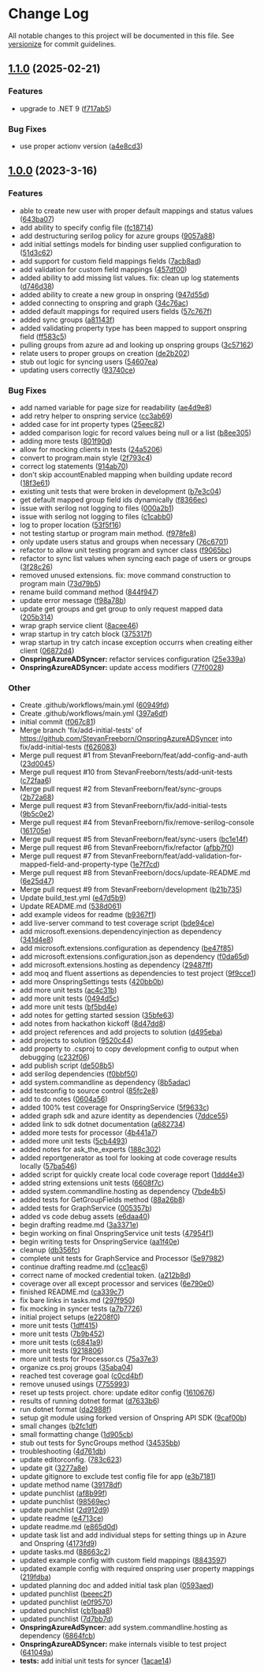 # Change Log

All notable changes to this project will be documented in this file. See [versionize](https://github.com/versionize/versionize) for commit guidelines.

<a name="1.1.0"></a>
## [1.1.0](https://www.github.com/StevanFreeborn/OnspringAzureADSyncer/releases/tag/v1.1.0) (2025-02-21)

### Features

* upgrade to .NET 9 ([f717ab5](https://www.github.com/StevanFreeborn/OnspringAzureADSyncer/commit/f717ab5ef346529185f6f68a72f130e9cb39964a))

### Bug Fixes

* use proper actionv version ([a4e8cd3](https://www.github.com/StevanFreeborn/OnspringAzureADSyncer/commit/a4e8cd3b8a0d8da435b00057c165454d700e24cd))

<a name="1.0.0"></a>
## [1.0.0](https://www.github.com/StevanFreeborn/OnspringAzureADSyncer/releases/tag/v1.0.0) (2023-3-16)

### Features

* able to create new user with proper default mappings and status values ([643ba07](https://www.github.com/StevanFreeborn/OnspringAzureADSyncer/commit/643ba07aacd1b85211a727b0e5a75610df76bd30))
* add ability to specify config file ([fc18714](https://www.github.com/StevanFreeborn/OnspringAzureADSyncer/commit/fc187148be1912ddedee6827a275ed264bdb43be))
* add destructuring serilog policy for azure groups ([9057a88](https://www.github.com/StevanFreeborn/OnspringAzureADSyncer/commit/9057a88e7b40af76cbf3d47a9e1f1f40304268c2))
* add initial settings models for binding user supplied configuration to ([51d3c62](https://www.github.com/StevanFreeborn/OnspringAzureADSyncer/commit/51d3c62802c236b4172cbffd4ef626ff050e2145))
* add support for custom field mappings fields ([7acb8ad](https://www.github.com/StevanFreeborn/OnspringAzureADSyncer/commit/7acb8ad4cffa88ee944127ead7906a27c2267d6e))
* add validation for custom field mappings ([457df00](https://www.github.com/StevanFreeborn/OnspringAzureADSyncer/commit/457df003d5c69ec723029631892d40e8fcd8996c))
* added ability to add missing list values. fix: clean up log statements ([d746d38](https://www.github.com/StevanFreeborn/OnspringAzureADSyncer/commit/d746d38ec72ccc05bc78df5a0f0b75bb51fcb1a3))
* added ability to create a new group in onspring ([947d55d](https://www.github.com/StevanFreeborn/OnspringAzureADSyncer/commit/947d55d851447cd4ece79b7933e780edc4f1d1d5))
* added connecting to onspring and graph ([34c76ac](https://www.github.com/StevanFreeborn/OnspringAzureADSyncer/commit/34c76ac1a4501b4733f985a423c3319112d50f1c))
* added default mappings for required users fields ([57c767f](https://www.github.com/StevanFreeborn/OnspringAzureADSyncer/commit/57c767f2c0880d32fea6850b9fd8e9b97cc7b293))
* added sync groups ([a81143f](https://www.github.com/StevanFreeborn/OnspringAzureADSyncer/commit/a81143f2bc29f0928986831443440bdd958251cc))
* added validating property type has been mapped to support onspring field ([ff583c5](https://www.github.com/StevanFreeborn/OnspringAzureADSyncer/commit/ff583c53ec29e1fdaccc7935967126c0c75d073e))
* pulling groups from azure ad and looking up onspring groups ([3c57162](https://www.github.com/StevanFreeborn/OnspringAzureADSyncer/commit/3c5716283c59940ac1bbb2c3e622af7faaa8a3d8))
* relate users to proper groups on creation ([de2b202](https://www.github.com/StevanFreeborn/OnspringAzureADSyncer/commit/de2b2021da97ca5d9d5b4c6b2f5bb86862b3c788))
* stub out logic for syncing users ([54607ea](https://www.github.com/StevanFreeborn/OnspringAzureADSyncer/commit/54607eabedc0d3fc22b8663b2710eb033d6cb3ef))
* updating users correctly ([93740ce](https://www.github.com/StevanFreeborn/OnspringAzureADSyncer/commit/93740ce105a069f6e43a454fa82ecda5f88a7c21))

### Bug Fixes

* add named variable for page size for readability ([ae4d9e8](https://www.github.com/StevanFreeborn/OnspringAzureADSyncer/commit/ae4d9e8383288277b8fad3c8df6ac7b5bb409bc6))
* add retry helper to onspring service ([cc3ab69](https://www.github.com/StevanFreeborn/OnspringAzureADSyncer/commit/cc3ab69245e2a545cc69a5ea343c76c2d9494471))
* added case for int property types ([25eec82](https://www.github.com/StevanFreeborn/OnspringAzureADSyncer/commit/25eec82a43ed9297c2b51050f93657594e60a742))
* added comparison logic for record values being null or a list ([b8ee305](https://www.github.com/StevanFreeborn/OnspringAzureADSyncer/commit/b8ee305681bf9dd19c472bba86a8a9de7b5cdf4b))
* adding more tests ([801f90d](https://www.github.com/StevanFreeborn/OnspringAzureADSyncer/commit/801f90d0ae82a2091620791f2fd70d56438a6162))
* allow for mocking clients in tests ([24a5206](https://www.github.com/StevanFreeborn/OnspringAzureADSyncer/commit/24a52068ce5b1c388a730454fafd471bd68e5e65))
* convert to program.main style ([2f793c4](https://www.github.com/StevanFreeborn/OnspringAzureADSyncer/commit/2f793c4f9fa9e9fce3f54febbee77034d0ae2987))
* correct log statements ([914ab70](https://www.github.com/StevanFreeborn/OnspringAzureADSyncer/commit/914ab70f38cd1d2d21d2bdb88237346946a25561))
* don't skip accountEnabled mapping when building update record ([18f3e61](https://www.github.com/StevanFreeborn/OnspringAzureADSyncer/commit/18f3e61cc2192ac10d7502189b21da382e6e5e10))
* existing unit tests that were broken in development ([b7e3c04](https://www.github.com/StevanFreeborn/OnspringAzureADSyncer/commit/b7e3c047792690730cdcd139eb08ab00c384d2d9))
* get default mapped group field ids dynamically ([f8366ec](https://www.github.com/StevanFreeborn/OnspringAzureADSyncer/commit/f8366ec14cb53ad8cfc0d6bb8e62d4f8410e6da7))
* issue with serilog not logging to files ([000a2b1](https://www.github.com/StevanFreeborn/OnspringAzureADSyncer/commit/000a2b10290966f7f9679446b0d457e6a790043c))
* issue with serilog not logging to files ([c1cabb0](https://www.github.com/StevanFreeborn/OnspringAzureADSyncer/commit/c1cabb0172282e2aaab38ef4f6c1a3299935cdc6))
* log to proper location ([53f5f16](https://www.github.com/StevanFreeborn/OnspringAzureADSyncer/commit/53f5f16cbd1f2d440a321e9184362f4af5755449))
* not testing startup or program main method. ([f978fe8](https://www.github.com/StevanFreeborn/OnspringAzureADSyncer/commit/f978fe85f1d03cf0c74bb8fb6f009fbec95d6de5))
* only update users status and groups when necessary ([76c6701](https://www.github.com/StevanFreeborn/OnspringAzureADSyncer/commit/76c6701ab92c6eb286cbe09441f8df430839abfe))
* refactor to allow unit testing program and syncer class ([f9065bc](https://www.github.com/StevanFreeborn/OnspringAzureADSyncer/commit/f9065bc12675840ca0140d63d7d84854a58bc0b0))
* refactor to sync list values when syncing each page of users or groups ([3f28c26](https://www.github.com/StevanFreeborn/OnspringAzureADSyncer/commit/3f28c26b3a9c7e4ad67fea6b8f6577402cc4de23))
* removed unused extensions. fix: move command construction to program main ([73d79b5](https://www.github.com/StevanFreeborn/OnspringAzureADSyncer/commit/73d79b56a227a4e0e077bece2e6ba7a0c0c2da20))
* rename build command method ([844f947](https://www.github.com/StevanFreeborn/OnspringAzureADSyncer/commit/844f9478db98db392bdf81c8effc6d09be6042fc))
* update error message ([f98a78b](https://www.github.com/StevanFreeborn/OnspringAzureADSyncer/commit/f98a78ba80b629e43bde3c9d3f1f7b9e8a32a3f3))
* update get groups and get group to only request mapped data ([205b314](https://www.github.com/StevanFreeborn/OnspringAzureADSyncer/commit/205b3144caf46ccb44d49c940f451a754dd28e40))
* wrap graph service client ([8acee46](https://www.github.com/StevanFreeborn/OnspringAzureADSyncer/commit/8acee46242d07793d1ead1f34a1f8e9e22ffda20))
* wrap startup in try catch block ([375317f](https://www.github.com/StevanFreeborn/OnspringAzureADSyncer/commit/375317f03c801b05caa22af80c8cc3743b57af58))
* wrap startup in try catch incase exception occurrs when creating either client ([06872d4](https://www.github.com/StevanFreeborn/OnspringAzureADSyncer/commit/06872d4986beb952aaecee1cee6071423aec1952))
* **OnspringAzureADSyncer:** refactor services configuration ([25e339a](https://www.github.com/StevanFreeborn/OnspringAzureADSyncer/commit/25e339a6fbd5f41164b5161f9a2c5d9d82d46c96))
* **OnspringAzureADSyncer:** update access modifiers ([77f0028](https://www.github.com/StevanFreeborn/OnspringAzureADSyncer/commit/77f002854d44063c0b3249e794e6e4e1de337d57))

### Other

* Create .github/workflows/main.yml ([60949fd](https://www.github.com/StevanFreeborn/OnspringAzureADSyncer/commit/60949fdcae3c134658718a232d875a42f73131b9))
* Create .github/workflows/main.yml ([397a6df](https://www.github.com/StevanFreeborn/OnspringAzureADSyncer/commit/397a6df166206cb541e042949f2b0a1177740ac3))
* initial commit ([f067c81](https://www.github.com/StevanFreeborn/OnspringAzureADSyncer/commit/f067c81bea54b0c4f3401c7cd137216ad319bf9f))
* Merge branch 'fix/add-initial-tests' of https://github.com/StevanFreeborn/OnspringAzureADSyncer into fix/add-initial-tests ([f626083](https://www.github.com/StevanFreeborn/OnspringAzureADSyncer/commit/f626083b1b4e182588f85a03b2f4a67978d4141b))
* Merge pull request #1 from StevanFreeborn/feat/add-config-and-auth ([23d0045](https://www.github.com/StevanFreeborn/OnspringAzureADSyncer/commit/23d0045de0ae34830bd5105ebf05beb23a664c56))
* Merge pull request #10 from StevanFreeborn/tests/add-unit-tests ([c72faa6](https://www.github.com/StevanFreeborn/OnspringAzureADSyncer/commit/c72faa60b36e01970296b548fccff12a293f72f9))
* Merge pull request #2 from StevanFreeborn/feat/sync-groups ([2b72a68](https://www.github.com/StevanFreeborn/OnspringAzureADSyncer/commit/2b72a68e464129df6791916a85a4deccd4cb0913))
* Merge pull request #3 from StevanFreeborn/fix/add-initial-tests ([9b5c0e2](https://www.github.com/StevanFreeborn/OnspringAzureADSyncer/commit/9b5c0e264aa3020a848b85ad64bb95ff21cae724))
* Merge pull request #4 from StevanFreeborn/fix/remove-serilog-console ([161705e](https://www.github.com/StevanFreeborn/OnspringAzureADSyncer/commit/161705eca995764f40f546eae08825252d3918ca))
* Merge pull request #5 from StevanFreeborn/feat/sync-users ([bc1e14f](https://www.github.com/StevanFreeborn/OnspringAzureADSyncer/commit/bc1e14fab67c022671361eef066ff3c0030c1c4e))
* Merge pull request #6 from StevanFreeborn/fix/refactor ([afbb7f0](https://www.github.com/StevanFreeborn/OnspringAzureADSyncer/commit/afbb7f0f3ae3ce16ae13c11d680bcc0120f5ae13))
* Merge pull request #7 from StevanFreeborn/feat/add-validation-for-mapped-field-and-property-type ([1e7f7cd](https://www.github.com/StevanFreeborn/OnspringAzureADSyncer/commit/1e7f7cddf92c3b1b31ab3a1193e46c6d987ea84c))
* Merge pull request #8 from StevanFreeborn/docs/update-README.md ([6e25d47](https://www.github.com/StevanFreeborn/OnspringAzureADSyncer/commit/6e25d478fc6965ef6dc02462d9a0c8aea95680cf))
* Merge pull request #9 from StevanFreeborn/development ([b21b735](https://www.github.com/StevanFreeborn/OnspringAzureADSyncer/commit/b21b7355ad2b3446c38c56e157cde00a0f416117))
* Update build_test.yml ([e47d5b9](https://www.github.com/StevanFreeborn/OnspringAzureADSyncer/commit/e47d5b9c50af83c4383c4b69ac08e4ad83b28699))
* Update README.md ([538d061](https://www.github.com/StevanFreeborn/OnspringAzureADSyncer/commit/538d061a4fc857e7cb8a8f21670e9fe25cc198ea))
* add example videos for readme ([b9367f1](https://www.github.com/StevanFreeborn/OnspringAzureADSyncer/commit/b9367f157a457b091fc74e4596f2d38883c39203))
* add live-server command to test coverage script ([bde94ce](https://www.github.com/StevanFreeborn/OnspringAzureADSyncer/commit/bde94ce224533c518262d43ccdf9129f5563a1e1))
* add microsoft.exensions.dependencyinjection as dependency ([341d4e8](https://www.github.com/StevanFreeborn/OnspringAzureADSyncer/commit/341d4e857bee7876685d3c52f654d53946fb6b6d))
* add microsoft.extensions.configuration as dependency ([be47f85](https://www.github.com/StevanFreeborn/OnspringAzureADSyncer/commit/be47f8572fae2870ddd2f66b3d3ce7429e1de873))
* add microsoft.extensions.configuration.json as dependency ([f0da65d](https://www.github.com/StevanFreeborn/OnspringAzureADSyncer/commit/f0da65d8501a65e767519e556c71b3c4b8aab3d5))
* add microsoft.extensions.hosting as dependency ([29487ff](https://www.github.com/StevanFreeborn/OnspringAzureADSyncer/commit/29487ffbf66d9580c269a35d4f3aad1eebae7cf5))
* add moq and fluent assertions as dependencies to test project ([9f9cce1](https://www.github.com/StevanFreeborn/OnspringAzureADSyncer/commit/9f9cce139027fd2a80e5c39e62023370b99b8d6c))
* add more OnspringSettings tests ([420bb0b](https://www.github.com/StevanFreeborn/OnspringAzureADSyncer/commit/420bb0b97b1630c04ee9773caa878eb43aa45201))
* add more unit tests ([ac4c31b](https://www.github.com/StevanFreeborn/OnspringAzureADSyncer/commit/ac4c31b60a10088de5040d2ae7e715a86e151daf))
* add more unit tests ([0494d5c](https://www.github.com/StevanFreeborn/OnspringAzureADSyncer/commit/0494d5caa4f865a0c51fc439862ca73ca68b374d))
* add more unit tests ([bf5bd4e](https://www.github.com/StevanFreeborn/OnspringAzureADSyncer/commit/bf5bd4ee2acf3d101ecd302eada11acdcb991289))
* add notes for getting started session ([35bfe63](https://www.github.com/StevanFreeborn/OnspringAzureADSyncer/commit/35bfe634370a58818df683320ef61d376ed0376e))
* add notes from hackathon kickoff ([8d47dd8](https://www.github.com/StevanFreeborn/OnspringAzureADSyncer/commit/8d47dd80e3526a6464907860ed0671deba86fe21))
* add project references and add projects to solution ([d495eba](https://www.github.com/StevanFreeborn/OnspringAzureADSyncer/commit/d495eba727fdc19802abee6ad40f65217644db59))
* add projects to solution ([9520c44](https://www.github.com/StevanFreeborn/OnspringAzureADSyncer/commit/9520c446d5ccc7310cd576013d2350ba6316d317))
* add property to .csproj to copy development config to output when debugging ([c232f06](https://www.github.com/StevanFreeborn/OnspringAzureADSyncer/commit/c232f062930ba803be6da9a1af862d78a566ad11))
* add publish script ([de508b5](https://www.github.com/StevanFreeborn/OnspringAzureADSyncer/commit/de508b5c35686f431f1801f4e1253e2acc58bdc8))
* add serilog dependencies ([f0bbf50](https://www.github.com/StevanFreeborn/OnspringAzureADSyncer/commit/f0bbf501a08a3e79dce68c23d02d7abd6dfd8649))
* add system.commandline as dependency ([8b5adac](https://www.github.com/StevanFreeborn/OnspringAzureADSyncer/commit/8b5adaccfe26a3a8bed61bdb466a17df930da325))
* add testconfig to source control ([85fc2e8](https://www.github.com/StevanFreeborn/OnspringAzureADSyncer/commit/85fc2e8e084cc0d19b04e461fbde34ed5d1259fe))
* add to do notes ([0604a56](https://www.github.com/StevanFreeborn/OnspringAzureADSyncer/commit/0604a56f9262c064dec863dd28b71d4d0b7514e9))
* added 100% test coverage for OnspringService ([5f9633c](https://www.github.com/StevanFreeborn/OnspringAzureADSyncer/commit/5f9633cbb1616e9fc6af8ccbfeee40c33b5f71c9))
* added graph sdk and azure identity as dependencies ([7ddce55](https://www.github.com/StevanFreeborn/OnspringAzureADSyncer/commit/7ddce5575c8e73deeaa4a87f93433439157da96d))
* added link to sdk dotnet documentation ([a682734](https://www.github.com/StevanFreeborn/OnspringAzureADSyncer/commit/a6827342a8d1b59a1316b6fb194c3075ff3f67c6))
* added more tests for processor ([4b441a7](https://www.github.com/StevanFreeborn/OnspringAzureADSyncer/commit/4b441a7e0cdd211b832f5a389f9aee6f94b19673))
* added more unit tests ([5cb4493](https://www.github.com/StevanFreeborn/OnspringAzureADSyncer/commit/5cb4493d1a990ce3000ee37f038ce032741779a8))
* added notes for ask_the_experts ([188c302](https://www.github.com/StevanFreeborn/OnspringAzureADSyncer/commit/188c302a627da441e0f73ad33ec01e195a6d131b))
* added reportgenerator as tool for looking at code coverage results locally ([57ba546](https://www.github.com/StevanFreeborn/OnspringAzureADSyncer/commit/57ba5463c78ea846f013cae04e0da4e2ce8d2fe2))
* added script for quickly create local code coverage report ([1ddd4e3](https://www.github.com/StevanFreeborn/OnspringAzureADSyncer/commit/1ddd4e36cc00cc157d8705c437208433956c9b16))
* added string extensions unit tests ([6608f7c](https://www.github.com/StevanFreeborn/OnspringAzureADSyncer/commit/6608f7c80a7ad243bf5b1ac14fddcfe543e63c91))
* added system.commandline.hosting as dependency ([7bde4b5](https://www.github.com/StevanFreeborn/OnspringAzureADSyncer/commit/7bde4b54b42f459ad7988d5388d2f594a0ca968b))
* added tests for GetGroupFields method ([88a26b8](https://www.github.com/StevanFreeborn/OnspringAzureADSyncer/commit/88a26b86ef2b98fa601a660107d3fddbeb01fb54))
* added tests for GraphService ([005357b](https://www.github.com/StevanFreeborn/OnspringAzureADSyncer/commit/005357b5c6cd8c8f29efb5a6f9413fbc76bf7ae8))
* added vs code debug assets ([e6daa40](https://www.github.com/StevanFreeborn/OnspringAzureADSyncer/commit/e6daa407c13eb4a8277c8099ed84bc8b986c0191))
* begin drafting readme.md ([3a3371e](https://www.github.com/StevanFreeborn/OnspringAzureADSyncer/commit/3a3371e4dc563d0763c0f68a8eb3ddad89abf38f))
* begin working on final OnspringService unit tests ([47954f1](https://www.github.com/StevanFreeborn/OnspringAzureADSyncer/commit/47954f1f829d528b4c1a8ba25f941970fb1468bb))
* begin writing tests for OnspringService ([aa1f40e](https://www.github.com/StevanFreeborn/OnspringAzureADSyncer/commit/aa1f40e2c7aa06da2fb2de9f8f8408e51a7e2a0e))
* cleanup ([db356fc](https://www.github.com/StevanFreeborn/OnspringAzureADSyncer/commit/db356fcb53b3c3bae265fe5d4b7b7cd40789945f))
* complete unit tests for GraphService and Processor ([5e97982](https://www.github.com/StevanFreeborn/OnspringAzureADSyncer/commit/5e97982bbb92005b1e37a792e887999090bcb3e3))
* continue drafting readme.md ([cc1eac6](https://www.github.com/StevanFreeborn/OnspringAzureADSyncer/commit/cc1eac6aed677a752896e4ec7242f98c30f9ab01))
* correct name of mocked credential token. ([a212b8d](https://www.github.com/StevanFreeborn/OnspringAzureADSyncer/commit/a212b8d46ff3783e5320e8508de29fea3bbe3a61))
* coverage over all except processor and services ([6e790e0](https://www.github.com/StevanFreeborn/OnspringAzureADSyncer/commit/6e790e010cf4fad92063ef9d051cfd3376c90f20))
* finished README.md ([ca339c7](https://www.github.com/StevanFreeborn/OnspringAzureADSyncer/commit/ca339c77ad21b1fc3ae9108d372c9b0fb02540fd))
* fix bare links in tasks.md ([297f950](https://www.github.com/StevanFreeborn/OnspringAzureADSyncer/commit/297f9500a366eb76d85ec1815df24614ddd5ba9a))
* fix mocking in syncer tests ([a7b7726](https://www.github.com/StevanFreeborn/OnspringAzureADSyncer/commit/a7b7726c53c4c4e7c6600206dd584f55ef155ae7))
* initial project setups ([e2208f0](https://www.github.com/StevanFreeborn/OnspringAzureADSyncer/commit/e2208f0a6f2e11bb210228a7c5fe12830bda38c2))
* more unit tests ([1dff415](https://www.github.com/StevanFreeborn/OnspringAzureADSyncer/commit/1dff4155c3fbb26f446f7ac815bd4b51ea8613f9))
* more unit tests ([7b9b452](https://www.github.com/StevanFreeborn/OnspringAzureADSyncer/commit/7b9b4520bb6bd4eb615c3159832cf287e6a93249))
* more unit tests ([c6841a9](https://www.github.com/StevanFreeborn/OnspringAzureADSyncer/commit/c6841a941a7811f2c70ef4baf1b24a6596299958))
* more unit tests ([9218806](https://www.github.com/StevanFreeborn/OnspringAzureADSyncer/commit/9218806a86d01f50fc934658e57e490fd6aba426))
* more unit tests for Processor.cs ([75a37e3](https://www.github.com/StevanFreeborn/OnspringAzureADSyncer/commit/75a37e3cc7bde6693d6479e6566cbc10a273844f))
* organize cs.proj groups ([35aba04](https://www.github.com/StevanFreeborn/OnspringAzureADSyncer/commit/35aba04626f16cc0ae022d9fbdefe9c9a8c1cf4a))
* reached test coverage goal ([c0cd4bf](https://www.github.com/StevanFreeborn/OnspringAzureADSyncer/commit/c0cd4bfe218f52b5ce18eb39346e7cbbb24877ec))
* remove unused usings ([7755993](https://www.github.com/StevanFreeborn/OnspringAzureADSyncer/commit/77559936dd7a568f94a83e9a128d1b72317e5c32))
* reset up tests project. chore: update editor config ([1610676](https://www.github.com/StevanFreeborn/OnspringAzureADSyncer/commit/16106763d57f0116af5cb32fe5162e51b46c70ed))
* results of running dotnet format ([d7633b6](https://www.github.com/StevanFreeborn/OnspringAzureADSyncer/commit/d7633b67c2105ee5df26341d45ababa2e3db43dc))
* run dotnet format ([da2988f](https://www.github.com/StevanFreeborn/OnspringAzureADSyncer/commit/da2988fe4fd6d384c5b60d6c6b44acaa8c192c57))
* setup git module using forked version of Onspring API SDK ([9caf00b](https://www.github.com/StevanFreeborn/OnspringAzureADSyncer/commit/9caf00b23d0536722c5c7f468192a2c9989fb64c))
* small changes ([b2fc1df](https://www.github.com/StevanFreeborn/OnspringAzureADSyncer/commit/b2fc1df6a6ce89859c860940c46ed7854b55d8e1))
* small formatting change ([1d905cb](https://www.github.com/StevanFreeborn/OnspringAzureADSyncer/commit/1d905cb99553231a7b094bb392a479b18d3da1e0))
* stub out tests for SyncGroups method ([34535bb](https://www.github.com/StevanFreeborn/OnspringAzureADSyncer/commit/34535bb034b14f173b0ed61c955d391e9f04f81d))
* troubleshooting ([4d761db](https://www.github.com/StevanFreeborn/OnspringAzureADSyncer/commit/4d761dbbabc844b061cf65c7415e403a21e4c482))
* update editorconfig. ([783c623](https://www.github.com/StevanFreeborn/OnspringAzureADSyncer/commit/783c6237e7d91a017dd2e4a28b6786102c4fb220))
* update git ([3277a8e](https://www.github.com/StevanFreeborn/OnspringAzureADSyncer/commit/3277a8e115357bc8d81f98cb185e3ea9d9a8d57c))
* update gitignore to exclude test config file for app ([e3b7181](https://www.github.com/StevanFreeborn/OnspringAzureADSyncer/commit/e3b718155762962e87bd962b01bd285114dd93db))
* update method name ([39178df](https://www.github.com/StevanFreeborn/OnspringAzureADSyncer/commit/39178df2db5afd0870a11633c43117cf4174ea12))
* update punchlist ([af8b99f](https://www.github.com/StevanFreeborn/OnspringAzureADSyncer/commit/af8b99f02517407748dad4c04d683a499e7455ea))
* update punchlist ([98569ec](https://www.github.com/StevanFreeborn/OnspringAzureADSyncer/commit/98569ecc58baebec9907d7bf628e6580cb647c97))
* update punchlist ([2d912d9](https://www.github.com/StevanFreeborn/OnspringAzureADSyncer/commit/2d912d9bfac63734c6acae4a6c5618fb8f026e55))
* update readme ([e4713ce](https://www.github.com/StevanFreeborn/OnspringAzureADSyncer/commit/e4713cef9e541f15da202cfb6bb257d82ec1196a))
* update readme.md ([e865d0d](https://www.github.com/StevanFreeborn/OnspringAzureADSyncer/commit/e865d0d8fc0f2b507567718ee74b77f7e83e78e3))
* update task list and add individual steps for setting things up in Azure and Onspring ([4173fd9](https://www.github.com/StevanFreeborn/OnspringAzureADSyncer/commit/4173fd908fc2e03bf08f98035d90e50e0eafa6b6))
* update tasks.md ([88663c2](https://www.github.com/StevanFreeborn/OnspringAzureADSyncer/commit/88663c241cc4633c3d9698bfeffec1a03e80d6bb))
* updated example config with custom field mappings ([8843597](https://www.github.com/StevanFreeborn/OnspringAzureADSyncer/commit/8843597ca3511e3f4c06ea8e6d1c25d14651ef9e))
* updated example config with required onspring user property mappings ([219fdba](https://www.github.com/StevanFreeborn/OnspringAzureADSyncer/commit/219fdba82366d4cde20acd36b47438054ca4f2bf))
* updated planning doc and added initial task plan ([0593aed](https://www.github.com/StevanFreeborn/OnspringAzureADSyncer/commit/0593aed122aeb086700b5c63cae93f836dbfe1cb))
* updated punchlist ([beeec2f](https://www.github.com/StevanFreeborn/OnspringAzureADSyncer/commit/beeec2f8298a3278dd0caf754a88a19e4aabb9a5))
* updated punchlist ([e0f9570](https://www.github.com/StevanFreeborn/OnspringAzureADSyncer/commit/e0f9570e8f00355dd39f649468c52e3de04d1ea2))
* updated punchlist ([cb1baa8](https://www.github.com/StevanFreeborn/OnspringAzureADSyncer/commit/cb1baa845c5c474155c2a00e8e05d5d5079f16c3))
* updated punchlist ([7d7bb7d](https://www.github.com/StevanFreeborn/OnspringAzureADSyncer/commit/7d7bb7de46c4bd64171f4ba24400f7f8936456d7))
* **OnspringAzureAdSyncer:** add system.commandline.hosting as dependency ([6864fcb](https://www.github.com/StevanFreeborn/OnspringAzureADSyncer/commit/6864fcb0a5acb0f66973d523784538ad9e204c24))
* **OnspringAzureADSyncer:** make internals visible to test project ([641049a](https://www.github.com/StevanFreeborn/OnspringAzureADSyncer/commit/641049ac5344cf7b41a3f77d4f33962089338cf1))
* **tests:** add initial unit tests for syncer ([1acae14](https://www.github.com/StevanFreeborn/OnspringAzureADSyncer/commit/1acae14531844b5a6bda90bf8df35d8df1b594ac))

